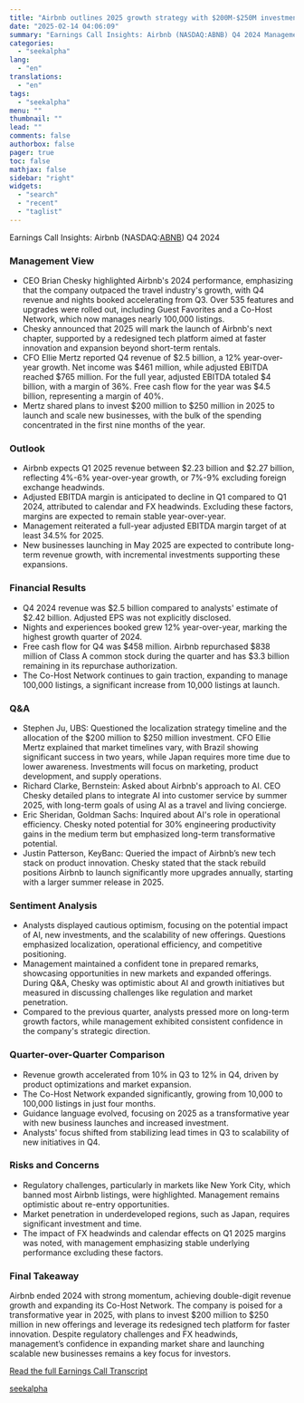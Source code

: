 ```yaml
---
title: "Airbnb outlines 2025 growth strategy with $200M-$250M investment in new offerings"
date: "2025-02-14 04:06:09"
summary: "Earnings Call Insights: Airbnb (NASDAQ:ABNB) Q4 2024 Management View CEO Brian Chesky highlighted Airbnb's 2024 performance, emphasizing that the company outpaced the travel industry's growth, with Q4 revenue and nights booked accelerating from Q3. Over 535 features and upgrades were rolled out, including Guest Favorites and a Co-Host Network, which..."
categories:
  - "seekalpha"
lang:
  - "en"
translations:
  - "en"
tags:
  - "seekalpha"
menu: ""
thumbnail: ""
lead: ""
comments: false
authorbox: false
pager: true
toc: false
mathjax: false
sidebar: "right"
widgets:
  - "search"
  - "recent"
  - "taglist"
---
```


Earnings Call Insights: Airbnb (NASDAQ:[ABNB](https://seekingalpha.com/symbol/ABNB "Airbnb, Inc.")) Q4 2024

### Management View

* CEO Brian Chesky highlighted Airbnb's 2024 performance, emphasizing that the company outpaced the travel industry's growth, with Q4 revenue and nights booked accelerating from Q3. Over 535 features and upgrades were rolled out, including Guest Favorites and a Co-Host Network, which now manages nearly 100,000 listings.
* Chesky announced that 2025 will mark the launch of Airbnb's next chapter, supported by a redesigned tech platform aimed at faster innovation and expansion beyond short-term rentals.
* CFO Ellie Mertz reported Q4 revenue of $2.5 billion, a 12% year-over-year growth. Net income was $461 million, while adjusted EBITDA reached $765 million. For the full year, adjusted EBITDA totaled $4 billion, with a margin of 36%. Free cash flow for the year was $4.5 billion, representing a margin of 40%.
* Mertz shared plans to invest $200 million to $250 million in 2025 to launch and scale new businesses, with the bulk of the spending concentrated in the first nine months of the year.

### Outlook

* Airbnb expects Q1 2025 revenue between $2.23 billion and $2.27 billion, reflecting 4%-6% year-over-year growth, or 7%-9% excluding foreign exchange headwinds.
* Adjusted EBITDA margin is anticipated to decline in Q1 compared to Q1 2024, attributed to calendar and FX headwinds. Excluding these factors, margins are expected to remain stable year-over-year.
* Management reiterated a full-year adjusted EBITDA margin target of at least 34.5% for 2025.
* New businesses launching in May 2025 are expected to contribute long-term revenue growth, with incremental investments supporting these expansions.

### Financial Results

* Q4 2024 revenue was $2.5 billion compared to analysts' estimate of $2.42 billion. Adjusted EPS was not explicitly disclosed.
* Nights and experiences booked grew 12% year-over-year, marking the highest growth quarter of 2024.
* Free cash flow for Q4 was $458 million. Airbnb repurchased $838 million of Class A common stock during the quarter and has $3.3 billion remaining in its repurchase authorization.
* The Co-Host Network continues to gain traction, expanding to manage 100,000 listings, a significant increase from 10,000 listings at launch.

### Q&A

* Stephen Ju, UBS: Questioned the localization strategy timeline and the allocation of the $200 million to $250 million investment. CFO Ellie Mertz explained that market timelines vary, with Brazil showing significant success in two years, while Japan requires more time due to lower awareness. Investments will focus on marketing, product development, and supply operations.
* Richard Clarke, Bernstein: Asked about Airbnb's approach to AI. CEO Chesky detailed plans to integrate AI into customer service by summer 2025, with long-term goals of using AI as a travel and living concierge.
* Eric Sheridan, Goldman Sachs: Inquired about AI's role in operational efficiency. Chesky noted potential for 30% engineering productivity gains in the medium term but emphasized long-term transformative potential.
* Justin Patterson, KeyBanc: Queried the impact of Airbnb’s new tech stack on product innovation. Chesky stated that the stack rebuild positions Airbnb to launch significantly more upgrades annually, starting with a larger summer release in 2025.

### Sentiment Analysis

* Analysts displayed cautious optimism, focusing on the potential impact of AI, new investments, and the scalability of new offerings. Questions emphasized localization, operational efficiency, and competitive positioning.
* Management maintained a confident tone in prepared remarks, showcasing opportunities in new markets and expanded offerings. During Q&A, Chesky was optimistic about AI and growth initiatives but measured in discussing challenges like regulation and market penetration.
* Compared to the previous quarter, analysts pressed more on long-term growth factors, while management exhibited consistent confidence in the company's strategic direction.

### Quarter-over-Quarter Comparison

* Revenue growth accelerated from 10% in Q3 to 12% in Q4, driven by product optimizations and market expansion.
* The Co-Host Network expanded significantly, growing from 10,000 to 100,000 listings in just four months.
* Guidance language evolved, focusing on 2025 as a transformative year with new business launches and increased investment.
* Analysts' focus shifted from stabilizing lead times in Q3 to scalability of new initiatives in Q4.

### Risks and Concerns

* Regulatory challenges, particularly in markets like New York City, which banned most Airbnb listings, were highlighted. Management remains optimistic about re-entry opportunities.
* Market penetration in underdeveloped regions, such as Japan, requires significant investment and time.
* The impact of FX headwinds and calendar effects on Q1 2025 margins was noted, with management emphasizing stable underlying performance excluding these factors.

### Final Takeaway

Airbnb ended 2024 with strong momentum, achieving double-digit revenue growth and expanding its Co-Host Network. The company is poised for a transformative year in 2025, with plans to invest $200 million to $250 million in new offerings and leverage its redesigned tech platform for faster innovation. Despite regulatory challenges and FX headwinds, management’s confidence in expanding market share and launching scalable new businesses remains a key focus for investors.

[Read the full Earnings Call Transcript](https://seekingalpha.com/symbol/ABNB/earnings/transcripts)

[seekalpha](https://seekingalpha.com/news/4408317-airbnb-outlines-2025-growth-strategy-with-200m-250m-investment-in-new-offerings)

